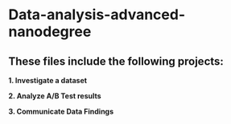 # Data-analysis-advanced-nanodegree
## These files include the following projects: ##

**1. Investigate a dataset**

**2. Analyze A/B Test results**

**3. Communicate Data Findings**
